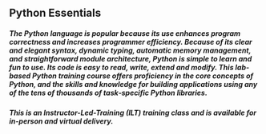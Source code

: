 ## Python Essentials

##### The Python language is popular because its use enhances program correctness and increases programmer efficiency. Because of its clear and elegant syntax, dynamic typing, automatic memory management, and straightforward module architecture, Python is simple to learn and fun to use. Its code is easy to read, write, extend and modify. This lab‐based Python training course offers proficiency in the core concepts of Python, and the skills and knowledge for building applications using any of the tens of thousands of task‐specific Python libraries.

##### This is an Instructor-Led-Training (ILT) training class and is available for in-person and virtual delivery.
